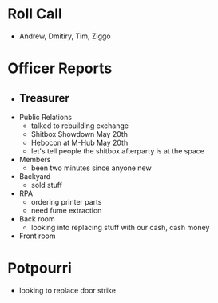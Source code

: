 Roll Call
=========
- Andrew, Dmitiry, Tim, Ziggo
  
Officer Reports
===============
- Treasurer
  - 
- Public Relations
  - talked to rebuilding exchange
  - Shitbox Showdown May 20th
  - Hebocon at M-Hub May 20th
  - let's tell people the shitbox afterparty is at the space
- Members
  - been two minutes since anyone new
- Backyard
  - sold stuff
- RPA
  - ordering printer parts
  - need fume extraction
- Back room
  - looking into replacing stuff with our cash, cash money
- Front room


Potpourri
=========
- looking to replace door strike
